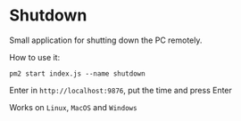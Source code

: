# Shutdown

Small application for shutting down the PC remotely.

How to use it:

`pm2 start index.js --name shutdown`

Enter in `http://localhost:9876`, put the time and press Enter

Works on `Linux`, `MacOS` and `Windows`
